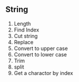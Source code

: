## String

1.  Length
2.  Find Index
3.  Cut string
4.  Replace
5.  Convert to upper case
6.  Convert to lower case
7.  Trim
8.  split
9.  Get a charactor by index
